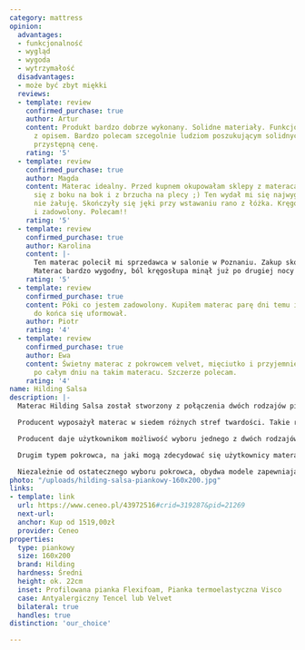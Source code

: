```yaml
---
category: mattress
opinion:
  advantages:
  - funkcjonalność
  - wygląd
  - wygoda
  - wytrzymałość
  disadvantages:
  - może być zbyt miękki
  reviews:
  - template: review
    confirmed_purchase: true
    author: Artur
    content: Produkt bardzo dobrze wykonany. Solidne materiały. Funkcjonalność zgodna
      z opisem. Bardzo polecam szcegolnie ludziom poszukującym solidnych towarów za
      przystępną cenę.
    rating: '5'
  - template: review
    confirmed_purchase: true
    author: Magda
    content: Materac idealny. Przed kupnem okupowałam sklepy z materacami leżąc, przewracając
      się z boku na bok i z brzucha na plecy ;) Ten wydał mi się najwygodniejszy i
      nie żałuję. Skończyły się jęki przy wstawaniu rano z łóżka. Kręgosłup wypoczęty
      i zadowolony. Polecam!!
    rating: '5'
  - template: review
    confirmed_purchase: true
    author: Karolina
    content: |-
      Ten materac polecił mi sprzedawca w salonie w Poznaniu. Zakup skończyłam przez internet, ponieważ tak było mi wygodniej.
      Materac bardzo wygodny, ból kręgosłupa minął już po drugiej nocy na nim. Jestem bardzo zadowolona z wyboru.
    rating: '5'
  - template: review
    confirmed_purchase: true
    content: Póki co jestem zadowolony. Kupiłem materac parę dni temu i materac jeszcze
      do końca się uformował.
    author: Piotr
    rating: '4'
  - template: review
    confirmed_purchase: true
    author: Ewa
    content: Świetny materac z pokrowcem velvet, mięciutko i przyjemnie położyć sie
      po całym dniu na takim materacu. Szczerze polecam.
    rating: '4'
name: Hilding Salsa
description: |-
  Materac Hilding Salsa został stworzony z połączenia dwóch rodzajów pianek. Grubsza z nich - warstwa podstawowa - to pianka Flexifoam, o wysokich właściwościach plastycznych, która doskonale dopasowuje się do sylwetki. Na piankę Flexifoam nałożona jest natomiast cieńsza warstwa pianki Visco, stworzonej, aby reagować na temperaturę ciała użytkowników, zwiększając tym samym komfort ich wypoczynku.

  Producent wyposażył materac w siedem różnych stref twardości. Takie rozwiązanie sprawia, że model świetnie nadaje się również do celów zdrowotnych. Pianka o zróżnicowanym stopniu twardości zapewnia wysoki komfort snu i odpowiednie podparcie mięśni, ale przede wszystkim wpływa na prawidłowe ułożenie kręgosłupa podczas korzystania z materaca. Dzięki swoim właściwościom materac Hilding Salsa jest idealny dla osób z problemami zdrowotnymi - odleżynami, czy alergiami.

  Producent daje użytkownikom możliwość wyboru jednego z dwóch rodzajów pokrowców antyalergicznych. Tencel to pokrowiec produkowany z wiskozy - jest on uznawany za naturalny. Włókna wykorzystane do jego produkcji nie generują podrażnień. Co więcej, zapobiegają rozwojowi drobnoustrojów. Bez większego kontrolują także wilgotność materaca podczas użytkowania, absorbując ją bezpośrednio ze skóry.

  Drugim typem pokrowca, na jaki mogą zdecydować się użytkownicy materaca piankowego Hilding Salsa, jest Velvet. Ten typ charakteryzuje się przede wszystkim miękkością - jest bardzo delikatny i przyjemny w dotyku. Technologia Polotex wykorzystana do produkcji pokrowca Velvet zawiera naturalne probiotyki, które umieszczone w specjalnych kapsułkach w materiale, pękają podczas snu, zwalczając alergeny znajdujące się w pomieszczeniu.

  Niezależnie od ostatecznego wyboru pokrowca, obydwa modele zapewniają użytkownikom materaca zdrowy i komfortowy sen. Obydwa rodzaje pokrowców można prać w temperaturze 60°C.
photo: "/uploads/hilding-salsa-piankowy-160x200.jpg"
links:
- template: link
  url: https://www.ceneo.pl/43972516#crid=319287&pid=21269
  next-url:
  anchor: Kup od 1519,00zł
  provider: Ceneo
properties:
  type: piankowy
  size: 160x200
  brand: Hilding
  hardness: Średni
  height: ok. 22cm
  inset: Profilowana pianka Flexifoam, Pianka termoelastyczna Visco
  case: Antyalergiczny Tencel lub Velvet
  bilateral: true
  handles: true
distinction: 'our_choice'

---
```

